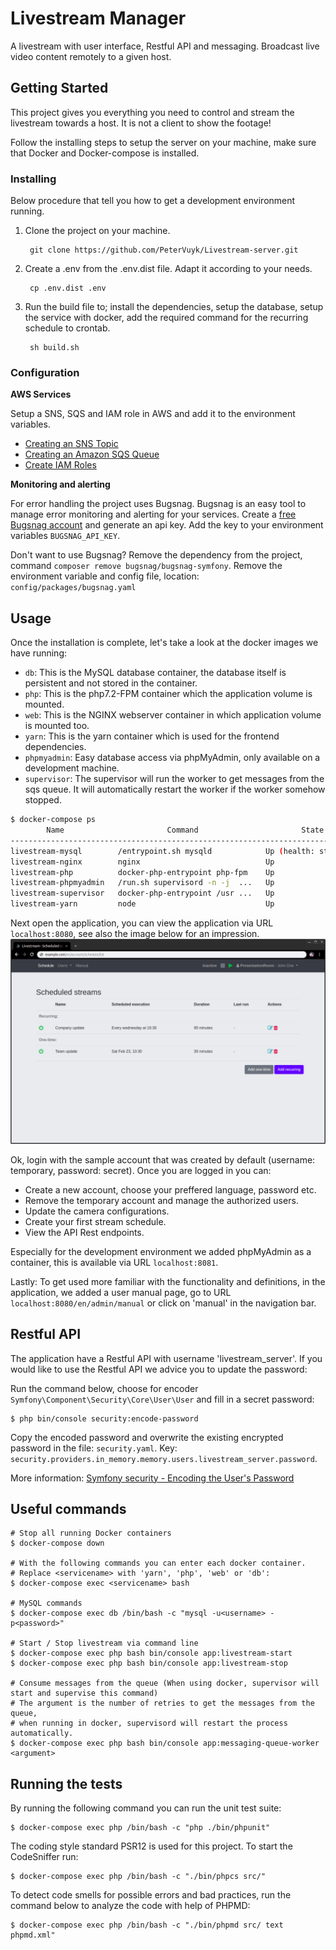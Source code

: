 # Livestream Manager

A livestream with user interface, Restful API and messaging. Broadcast live video content remotely to a given host.

## Getting Started

This project gives you everything you need to control and stream the livestream towards a host. It is not a client to show the footage!

Follow the installing steps to setup the server on your machine, make sure that Docker and Docker-compose is installed.

### Installing

Below procedure that tell you how to get a development environment running.

1. Clone the project on your machine.

        git clone https://github.com/PeterVuyk/Livestream-server.git

2. Create a .env from the .env.dist file. Adapt it according to your needs.

        cp .env.dist .env

3. Run the build file to; install the dependencies, setup the database, setup the service with docker, add the required command for the recurring schedule to crontab.

        sh build.sh

### Configuration

**AWS Services**

Setup a SNS, SQS and IAM role in AWS and add it to the environment variables.
- [Creating an SNS Topic](https://docs.aws.amazon.com/sns/latest/api/API_CreateTopic.html)
- [Creating an Amazon SQS Queue](https://docs.aws.amazon.com/AWSSimpleQueueService/latest/SQSDeveloperGuide/sqs-create-queue.html)
- [Create IAM Roles](https://docs.aws.amazon.com/IAM/latest/UserGuide/id_roles_create.html)

**Monitoring and alerting**

For error handling the project uses Bugsnag. Bugsnag is an easy tool to manage error monitoring and alerting for your services. Create a [free Bugsnag account](https://www.bugsnag.com/) and generate an api key. Add the key to your environment variables `BUGSNAG_API_KEY`.

Don't want to use Bugsnag? Remove the dependency from the project, command `composer remove bugsnag/bugsnag-symfony`. Remove the environment variable and config file, location: `config/packages/bugsnag.yaml`

## Usage

Once the installation is complete, let's take a look at the docker images we have running:

- `db`: This is the MySQL database container, the database itself is persistent and not stored in the container.
- `php`: This is the php7.2-FPM container which the application volume is mounted.
- `web`: This is the NGINX webserver container in which application volume is mounted too.
- `yarn`: This is the yarn container which is used for the frontend dependencies.
- `phpmyadmin`: Easy database access via phpMyAdmin, only available on a development machine.
- `supervisor`: The supervisor will run the worker to get messages from the sqs queue. It will automatically restart the worker if the worker somehow stopped. 

```bash
$ docker-compose ps
        Name                       Command                       State                         Ports              
------------------------------------------------------------------------------------------------------------------
livestream-mysql        /entrypoint.sh mysqld            Up (health: starting)   0.0.0.0:3306->3306/tcp, 33060/tcp
livestream-nginx        nginx                            Up                      443/tcp, 0.0.0.0:8080->80/tcp    
livestream-php          docker-php-entrypoint php-fpm    Up                      0.0.0.0:9000->9000/tcp           
livestream-phpmyadmin   /run.sh supervisord -n -j  ...   Up                      0.0.0.0:8081->80/tcp, 9000/tcp   
livestream-supervisor   docker-php-entrypoint /usr ...   Up                      9000/tcp                         
livestream-yarn         node                             Up                                                       
```

Next open the application, you can view the application via URL `localhost:8080`, see also the image below for an impression.
![alt text](https://github.com/PeterVuyk/Livestream-manager/blob/master/assets/images/example.png)

Ok, login with the sample account that was created by default (username: temporary, password: secret). Once you are logged in you can:

- Create a new account, choose your preffered language, password etc.
- Remove the temporary account and manage the authorized users.
- Update the camera configurations.
- Create your first stream schedule.
- View the API Rest endpoints.

Especially for the development environment we added phpMyAdmin as a container, this is available via URL `localhost:8081`.

Lastly: To get used more familiar with the functionality and definitions, in the application, we added a user manual page, go to URL `localhost:8080/en/admin/manual` or click on 'manual' in the navigation bar. 

## Restful API

The application have a Restful API with username 'livestream_server'. If you would like to use the Restful API we advice you to update the password:

Run the command below, choose for encoder `Symfony\Component\Security\Core\User\User` and fill in a secret password:

    $ php bin/console security:encode-password

Copy the encoded password and overwrite the existing encrypted password in the file: `security.yaml`. Key: `security.providers.in_memory.memory.users.livestream_server.password`.

More information: [Symfony security - Encoding the User's Password](https://symfony.com/doc/4.0/security.html#b-configuring-how-users-are-loaded)

## Useful commands

    # Stop all running Docker containers
    $ docker-compose down
    
    # With the following commands you can enter each docker container.
    # Replace <servicename> with 'yarn', 'php', 'web' or 'db':
    $ docker-compose exec <servicename> bash
    
    # MySQL commands
    $ docker-compose exec db /bin/bash -c "mysql -u<username> -p<password>"
    
    # Start / Stop livestream via command line
    $ docker-compose exec php bash bin/console app:livestream-start
    $ docker-compose exec php bash bin/console app:livestream-stop
    
    # Consume messages from the queue (When using docker, supervisor will start and supervise this command)
    # The argument is the number of retries to get the messages from the queue, 
    # when running in docker, supervisord will restart the process automatically.
    $ docker-compose exec php bash bin/console app:messaging-queue-worker <argument>

## Running the tests

By running the following command you can run the unit test suite:

    $ docker-compose exec php /bin/bash -c "php ./bin/phpunit"

The coding style standard PSR12 is used for this project. To start the CodeSniffer run:

    $ docker-compose exec php /bin/bash -c "./bin/phpcs src/"

To detect code smells for possible errors and bad practices, run the command below to analyze the code with help of PHPMD:

    $ docker-compose exec php /bin/bash -c "./bin/phpmd src/ text phpmd.xml"